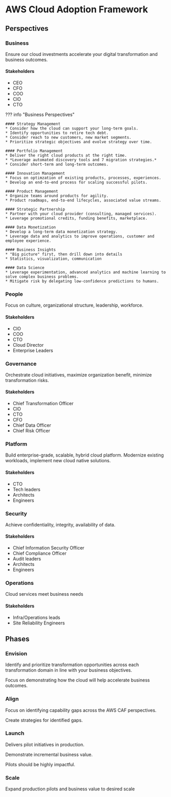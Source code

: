 # AWS Cloud Adoption Framework

## Perspectives

### Business
Ensure our cloud investments accelerate your digital transformation and business outcomes.

#### Stakeholders
* CEO
* CFO
* COO
* CIO
* CTO

??? info "Business Perspectives"

    #### Strategy Management
    * Consider how the cloud can support your long-term goals.
    * Identify opportunities to retire tech debt.
    * Consider reach to new customers, new market segments.
    * Prioritize strategic objectives and evolve strategy over time.

    #### Portfolio Management
    * Deliver the right cloud products at the right time.
    * *Leverage automated discovery tools and 7 migration strategies.*
    * Consider short-term and long-term outcomes.

    #### Innovation Management 
    * Focus on optimzation of existing products, processes, experiences.
    * Develop an end-to-end process for scaling successful pilots.

    #### Product Management
    * Organize teams around products for agility.
    * Product roadmaps, end-to-end lifecycles, associated value streams.

    #### Strategic Partnership
    * Partner with your cloud provider (consulting, managed services).
    * Leverage promotional credits, funding benefits, marketplace.

    #### Data Monetization
    * Develop a long-term data monetization strategy.
    * Leverage data and analytics to improve operations, customer and employee experience.

    #### Business Insights
    * "Big picture" first, then drill down into details
    * Statistics, visualization, communication

    #### Data Science
    * Leverage experimentation, advanced analytics and machine learning to solve complex business problems.
    * Mitigate risk by delegating low-confidence predictions to humans.

### People
Focus on culture, organizational structure, leadership, workforce.

#### Stakeholders
* CIO
* COO
* CTO
* Cloud Director
* Enterprise Leaders


### Governance
Orchestrate cloud initiatives, maximize organization benefit, minimize transformation risks.

#### Stakeholders
* Chief Transformation Officer
* CIO
* CTO
* CFO
* Chief Data Officer
* Chief Risk Officer

### Platform
Build enterprise-grade, scalable, hybrid cloud platform. Modernize existing workloads, implement new cloud native solutions.

#### Stakeholders
* CTO
* Tech leaders
* Architects
* Engineers

### Security
Achieve confidentiality, integrity, availability of data.

#### Stakeholders
* Chief Information Security Officer
* Chief Compliance Officer
* Audit leaders
* Architects
* Engineers

### Operations
Cloud services meet business needs

#### Stakeholders
* Infra/Operations leads
* Site Reliability Engineers

## Phases

### Envision
Identify and prioritize transformation opportunities across each transformation domain in line with your business objectives.

Focus on demonstrating how the cloud will help accelerate business outcomes.

### Align
Focus on identifying capability gaps across the AWS CAF perspectives.

Create strategies for identified gaps.

### Launch
Delivers pilot initiatives in production.

Demonstrate incremental business value.

Pilots should be highly impactful.

### Scale
Expand production pilots and business value to desired scale
